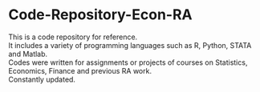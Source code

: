 # Code-Repository-Econ-RA
This is a code repository for reference.  
It includes a variety of programming languages such as R, Python, STATA and Matlab.  
Codes were written for assignments or projects of courses on Statistics, Economics, Finance and previous RA work.  
Constantly updated.
